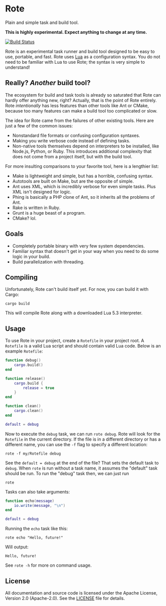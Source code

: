 # Rote
Plain and simple task and build tool.

**This is highly experimental. Expect anything to change at any time.**

[![Build Status](https://img.shields.io/travis/coderstephen/rote.svg?style=flat-square)](https://travis-ci.org/coderstephen/rote)

Rote is an experimental task runner and build tool designed to be easy to use, portable, and fast. Rote uses [Lua](http://www.lua.org) as a configuration syntax. You do not need to be familiar with Lua to use Rote; the syntax is very simple to understand!

## Really? *Another* build tool?
The ecosystem for build and task tools is already so saturated that Rote can hardly offer anything new, right? Actually, that is the point of Rote entirely. Rote *intentionally* has less features than other tools like Ant or CMake, because too many features can make a build tool too complicated or slow.

The idea for Rote came from the failures of other existing tools. Here are just a few of the common issues:

- Nonstandard file formats or confusing configuration syntaxes.
- Making you write verbose code instead of defining tasks.
- Non-native tools themselves depend on interpreters to be installed, like Node.js, Python, or Ruby. This introduces additional complexity that does not come from a project itself, but with the build tool.

For more insulting comparisons to your favorite tool, here is a lengthier list:

- Make is lightweight and simple, but has a horrible, confusing syntax.
- Autotools are built on Make, but are the opposite of simple.
- Ant uses XML, which is incredibly verbose for even simple tasks. Plus XML isn't designed for logic.
- Phing is basically a PHP clone of Ant, so it inherits all the problems of Ant.
- Rake is written in Ruby.
- Grunt is a huge beast of a program.
- CMake? lol.

## Goals
- Completely portable binary with very few system dependencies.
- Familiar syntax that doesn't get in your way when you need to do some logic in your build.
- Build parallelization with threading.

## Compiling
Unfortunately, Rote can't build itself yet. For now, you can build it with Cargo:

    cargo build

This will compile Rote along with a downloaded Lua 5.3 interpreter.

## Usage
To use Rote in your project, create a `Rotefile` in your project root. A `Rotefile` is a valid Lua script and should contain valid Lua code. Below is an example `Rotefile`:

```lua
function debug()
    cargo.build()
end

function release()
    cargo.build {
        release = true
    }
end

function clean()
    cargo.clean()
end

default = debug
```

Now to execute the `debug` task, we can run `rote debug`. Rote will look for the `Rotefile` in the current directory. If the file is in a different directory or has a different name, you can use the `-f` flag to specify a different location:

    rote -f my/Rotefile debug

See the `default = debug` at the end of the file? That sets the default task to `debug`. When `rote` is run without a task name, it assumes the "default" task should be run. To run the "debug" task then, we can just run

    rote

Tasks can also take arguments:

```lua
function echo(message)
    io.write(message, "\n")
end

default = debug
```

Running the `echo` task like this:

    rote echo "Hello, future!"

Will output:

    Hello, future!

See `rote -h` for more on command usage.

## License
All documentation and source code is licensed under the Apache License, Version 2.0 (Apache-2.0). See the [LICENSE](LICENSE) file for details.

